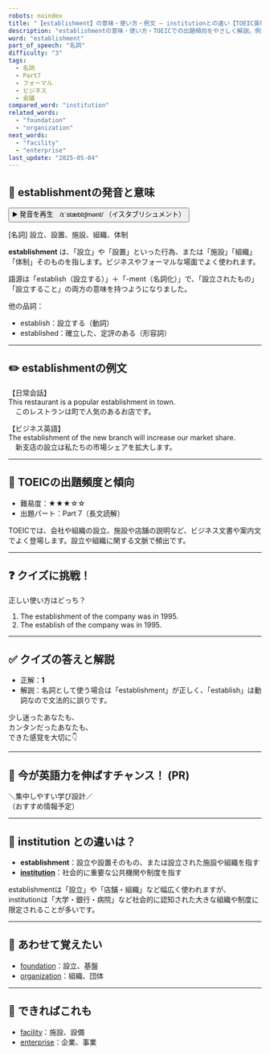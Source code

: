 ```yaml
---
robots: noindex
title: "【establishment】の意味・使い方・例文 ― institutionとの違い【TOEIC英単語】"
description: "establishmentの意味・使い方・TOEICでの出題傾向をやさしく解説。例文・クイズ付きでinstitutionとの違いもわかりやすく学べます。"
word: "establishment"
part_of_speech: "名詞"
difficulty: "3"
tags:
  - 名詞
  - Part7
  - フォーマル
  - ビジネス
  - 会議
compared_word: "institution"
related_words:
  - "foundation"
  - "organization"
next_words:
  - "facility"
  - "enterprise"
last_update: "2025-05-04"
---
```


## 🔰 establishmentの発音と意味

<button class="play-audio" onclick="playTTS('establishment')">
  <span class="play-audio-main">
    ▶️ 発音を再生　/ɪˈstæblɪʃmənt/
  </span>
  <span class="play-audio-sub">
    （イスタブリシュメント）
  </span>
</button>

[名詞] 設立、設置、施設、組織、体制

**establishment** は、「設立」や「設置」といった行為、または「施設」「組織」「体制」そのものを指します。ビジネスやフォーマルな場面でよく使われます。

語源は「establish（設立する）」＋「-ment（名詞化）」で、「設立されたもの」「設立すること」の両方の意味を持つようになりました。

他の品詞：  
- establish：設立する（動詞）
- established：確立した、定評のある（形容詞）

---

## ✏️ establishmentの例文

【日常会話】  
This restaurant is a popular establishment in town.  
　このレストランは町で人気のあるお店です。

【ビジネス英語】  
The establishment of the new branch will increase our market share.  
　新支店の設立は私たちの市場シェアを拡大します。

---

## 🎯 TOEICの出題頻度と傾向

- 難易度：★★★☆☆
- 出題パート：Part 7（長文読解）

TOEICでは、会社や組織の設立、施設や店舗の説明など、ビジネス文書や案内文でよく登場します。設立や組織に関する文脈で頻出です。

---

## ❓ クイズに挑戦！

正しい使い方はどっち？

1. The establishment of the company was in 1995.  
2. The establish of the company was in 1995.

---

## ✅ クイズの答えと解説

- 正解：**1**
- 解説：名詞として使う場合は「establishment」が正しく、「establish」は動詞なので文法的に誤りです。

少し迷ったあなたも、  
カンタンだったあなたも、  
できた感覚を大切に👇️

---

## 🚀 今が英語力を伸ばすチャンス！ (PR)

<div class="info-center">
＼集中しやすい学び設計／<br>  
（おすすめ情報予定）
</div>

---

## 🤔  institution との違いは？

- **establishment**：設立や設置そのもの、または設立された施設や組織を指す
- **[institution](/institution)**：社会的に重要な公共機関や制度を指す

establishmentは「設立」や「店舗・組織」など幅広く使われますが、institutionは「大学・銀行・病院」など社会的に認知された大きな組織や制度に限定されることが多いです。

---

## 🧩 あわせて覚えたい

- [foundation](/foundation)：設立、基盤
- [organization](/organization)：組織、団体

---

## 📖 できればこれも

- [facility](/facility)：施設、設備
- [enterprise](/enterprise)：企業、事業

<!-- cvid: aid13_bid38 -->
